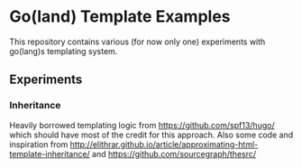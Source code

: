 Go(land) Template Examples
=================

This repository contains various (for now only one) experiments with go(lang)s templating system.

Experiments
-----------

### Inheritance
Heavily borrowed templating logic from https://github.com/spf13/hugo/ which should have most of the credit for this approach.
Also some code and inspiration from http://elithrar.github.io/article/approximating-html-template-inheritance/ and https://github.com/sourcegraph/thesrc/
